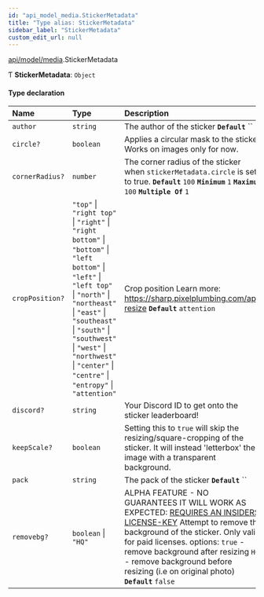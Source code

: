 ```yaml
---
id: "api_model_media.StickerMetadata"
title: "Type alias: StickerMetadata"
sidebar_label: "StickerMetadata"
custom_edit_url: null
---
```


[api/model/media](/api/modules/api_model_media.md).StickerMetadata

Ƭ **StickerMetadata**: `Object`

#### Type declaration

| Name | Type | Description |
| :------ | :------ | :------ |
| `author` | `string` | The author of the sticker  **`Default`**  `` |
| `circle?` | `boolean` | Applies a circular mask to the sticker. Works on images only for now. |
| `cornerRadius?` | `number` | The corner radius of the sticker when `stickerMetadata.circle` is set to true.  **`Default`**  `100`  **`Minimum`**  `1`  **`Maximum`**  `100`  **`Multiple Of`**  `1` |
| `cropPosition?` | ``"top"`` \| ``"right top"`` \| ``"right"`` \| ``"right bottom"`` \| ``"bottom"`` \| ``"left bottom"`` \| ``"left"`` \| ``"left top"`` \| ``"north"`` \| ``"northeast"`` \| ``"east"`` \| ``"southeast"`` \| ``"south"`` \| ``"southwest"`` \| ``"west"`` \| ``"northwest"`` \| ``"center"`` \| ``"centre"`` \| ``"entropy"`` \| ``"attention"`` | Crop position  Learn more: https://sharp.pixelplumbing.com/api-resize  **`Default`**  `attention` |
| `discord?` | `string` | Your Discord ID to get onto the sticker leaderboard! |
| `keepScale?` | `boolean` | Setting this to `true` will skip the resizing/square-cropping of the sticker. It will instead 'letterbox' the image with a transparent background. |
| `pack` | `string` | The pack of the sticker  **`Default`**  `` |
| `removebg?` | `boolean` \| ``"HQ"`` | ALPHA FEATURE - NO GUARANTEES IT WILL WORK AS EXPECTED:  [REQUIRES AN INSIDERS LICENSE-KEY](https://gum.co/open-wa?tier=Insiders%20Program)  Attempt to remove the background of the sticker. Only valid for paid licenses.  options:   `true`  - remove background after resizing   `HQ`    - remove background before resizing (i.e on original photo)  **`Default`**  `false` |
